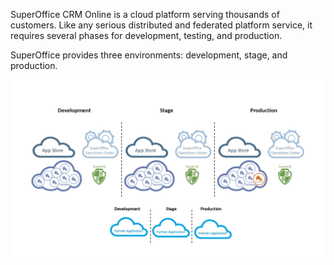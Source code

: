 <!-- markdownlint-disable-file MD041 -->
SuperOffice CRM Online is a cloud platform serving thousands of customers. Like any serious distributed and federated platform service, it requires several phases for development, testing, and production.

SuperOffice provides three environments: development, stage, and production.

![SuperOffice provides three environments: development, stage, and production -screenshot][img1]

<!-- Referenced images -->
[img1]: ../media/online-environments.png
